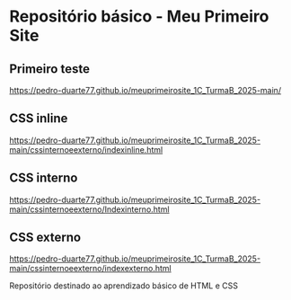 # Repositório básico - Meu Primeiro Site

## Primeiro teste
https://pedro-duarte77.github.io/meuprimeirosite_1C_TurmaB_2025-main/

## CSS inline
https://pedro-duarte77.github.io/meuprimeirosite_1C_TurmaB_2025-main/cssinternoeexterno/indexinline.html

## CSS interno
https://pedro-duarte77.github.io/meuprimeirosite_1C_TurmaB_2025-main/cssinternoeexterno/Indexinterno.html

## CSS externo
https://pedro-duarte77.github.io/meuprimeirosite_1C_TurmaB_2025-main/cssinternoeexterno/indexexterno.html

Repositório destinado ao aprendizado básico de HTML e CSS
